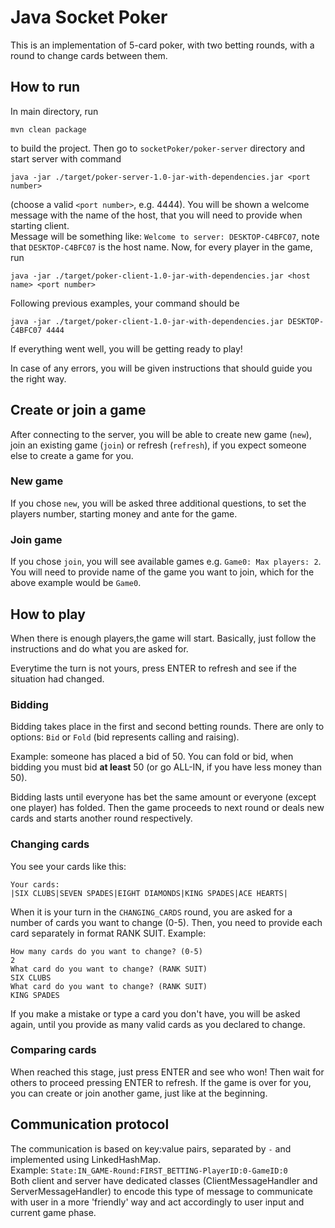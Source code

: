 # Java Socket Poker
This is an implementation of 5-card poker, with two betting rounds, with a round to change cards between them.
## How to run
In main directory, run 
```
mvn clean package
```
to build the project. 
Then go to ``socketPoker/poker-server`` directory and start server with command
```
java -jar ./target/poker-server-1.0-jar-with-dependencies.jar <port number>
```
(choose a valid `<port number>`, e.g. 4444).
You will be shown a welcome message with the name of the host, that you will need to
provide when starting client.<br>
Message will be something like:
```Welcome to server: DESKTOP-C4BFC07```, note that ``DESKTOP-C4BFC07``
is the host name.
Now, for every player in the game, run
```
java -jar ./target/poker-client-1.0-jar-with-dependencies.jar <host name> <port number>
```
Following previous examples, your command should be 
```
java -jar ./target/poker-client-1.0-jar-with-dependencies.jar DESKTOP-C4BFC07 4444
```

If everything went well, you will be getting ready to play!

In case of any errors, you will be given instructions that should guide you the right way.

## Create or join a game
After connecting to the server, you will be able to create new game (``new``), join an existing
game (``join``) or refresh (``refresh``), if you expect someone else to create a game for you.

### New game
If you chose ``new``, you will be asked three additional questions, to 
set the players number, starting money and ante for the game.

### Join game
If you chose ``join``, you will see available games e.g. ``Game0: Max players: 2``.
You will need to provide name of the game you want to join, which for the
above example would be ``Game0``.

## How to play
When there is enough players,the game will start.
Basically, just follow the instructions and do what you are asked for.

Everytime the turn is not yours, press ENTER to refresh and see if the situation 
had changed. 

### Bidding
Bidding takes place in the first and second betting rounds.
There are only to options: ``Bid`` or ``Fold`` (bid represents calling and raising).

Example: someone has placed a bid of 50. You can fold or bid, when bidding you 
must bid **at least** 50 (or go ALL-IN, if you have less money than 50).

Bidding lasts until everyone has bet the same amount or everyone (except one player)
has folded. Then the game proceeds to next round or deals new cards and starts another round
respectively.

### Changing cards
You see your cards like this: 
```
Your cards:
|SIX CLUBS|SEVEN SPADES|EIGHT DIAMONDS|KING SPADES|ACE HEARTS|
```
When it is your turn in the ``CHANGING_CARDS`` round, you are asked for
a number of cards you want to change (0-5).
Then, you need to provide each card separately in format RANK SUIT.
Example:
```
How many cards do you want to change? (0-5)
2
What card do you want to change? (RANK SUIT)
SIX CLUBS
What card do you want to change? (RANK SUIT)
KING SPADES
```
If you make a mistake or type a card you don't have, you will be 
asked again, until you provide as many valid cards as you declared 
to change.

### Comparing cards
When reached this stage, just press ENTER and see who won! 
Then wait for others to proceed pressing ENTER to refresh.
If the game is over for you, you can create or join another game, just like 
at the beginning.

## Communication protocol
The communication is based on key:value pairs, separated by ``-`` and implemented using LinkedHashMap.
<br>Example:
```State:IN_GAME-Round:FIRST_BETTING-PlayerID:0-GameID:0```<br>
Both client and server have dedicated classes (ClientMessageHandler and ServerMessageHandler)
to encode this type of message to communicate with user in a more 'friendly' way and act 
accordingly to user input and current game phase.

